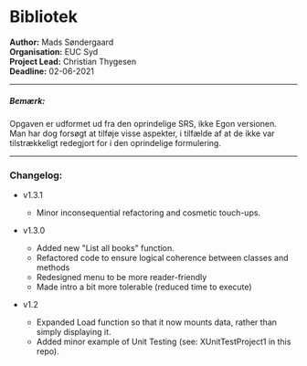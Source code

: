 ﻿# Bibliotek
**Author:** Mads Søndergaard <br>
**Organisation:** EUC Syd <br>
**Project Lead:** Christian Thygesen <br>
**Deadline:** 02-06-2021

----
##### Bemærk: 
Opgaven er udformet ud fra den oprindelige SRS, ikke Egon versionen. <br>
Man har dog forsøgt at tilføje visse aspekter, i tilfælde af at de ikke var tilstrækkeligt redegjort
for i den oprindelige formulering.

----
### Changelog:
- v1.3.1
  - Minor inconsequential refactoring and cosmetic touch-ups.
 
- v1.3.0
  - Added new "List all books" function.
  - Refactored code to ensure logical coherence between classes and methods
  - Redesigned menu to be more reader-friendly
  - Made intro a bit more tolerable (reduced time to execute)
  
- v1.2
  - Expanded Load function so that it now mounts data, rather than simply displaying it.
  - Added minor example of Unit Testing (see: XUnitTestProject1 in this repo).